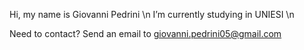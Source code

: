 Hi, my name is Giovanni Pedrini \n
I’m currently studying in UNIESI \n

Need to contact? Send an email to giovanni.pedrini05@gmail.com


